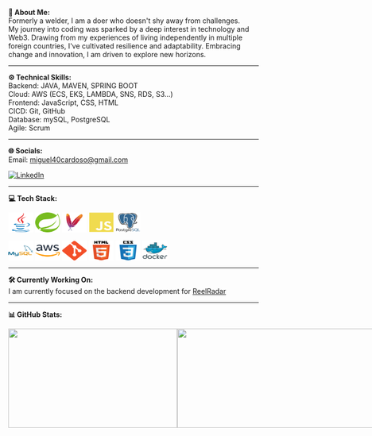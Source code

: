 **👀 About Me:**  
Formerly a welder, I am a doer who doesn't shy away from challenges.   
My journey into coding was sparked by a deep interest in technology and Web3. Drawing from my experiences of living independently in multiple foreign countries, I've cultivated resilience and adaptability. Embracing change and innovation, I am driven to explore new horizons. 

---
**⚙️ Technical Skills:**  
Backend: JAVA, MAVEN, SPRING BOOT   
Cloud: AWS (ECS, EKS, LAMBDA, SNS, RDS, S3...)  
Frontend: JavaScript, CSS, HTML  
CICD: Git, GitHub   
Database: mySQL, PostgreSQL  
Agile: Scrum

---
**🌐 Socials:**  
Email: miguel40cardoso@gmail.com

  [<img src="https://camo.githubusercontent.com/29ba59dbf61686238096822c7de916a9b41c40bf362b70e7f2c609551ce8f656/68747470733a2f2f696d672e736869656c64732e696f2f62616467652f6c696e6b6564696e2d2532333030373742352e7376673f7374796c653d666f722d7468652d6261646765266c6f676f3d6c696e6b6564696e266c6f676f436f6c6f723d7768697465" alt="LinkedIn"/>](https://www.linkedin.com/in/MiguelCardoso19)

---
      
**💻 Tech Stack:**
  <div>
    <img align="center" alt="Java" height="40" width="50" src="https://raw.githubusercontent.com/devicons/devicon/master/icons/java/java-original.svg">
    <img align="center" alt="Spring" height="40" width="50" src="https://raw.githubusercontent.com/devicons/devicon/master/icons/spring/spring-original.svg">
    <img align="center" alt="Maven" height="40" width="50" src="https://raw.githubusercontent.com/devicons/devicon/master/icons/maven/maven-original.svg">
    <img align="center" alt="Js" height="40" width="50" src="https://raw.githubusercontent.com/devicons/devicon/master/icons/javascript/javascript-plain.svg">
    <img align="center" alt="PostgreSQL" height="40" width="50" src="https://raw.githubusercontent.com/devicons/devicon/master/icons/postgresql/postgresql-original-wordmark.svg"><br><br>
    <img align="center" alt="mySQL" height="40" width="50" src="https://raw.githubusercontent.com/devicons/devicon/master/icons/mysql/mysql-original-wordmark.svg">
    <img align="center" alt="AWS" height="40" width="50" src="https://raw.githubusercontent.com/devicons/devicon/master/icons/amazonwebservices/amazonwebservices-original-wordmark.svg">
    <img align="center" alt="Git" height="40" width="50" src="https://raw.githubusercontent.com/devicons/devicon/master/icons/git/git-original.svg">
    <img align="center" alt="HTML" height="40" width="50" src="https://raw.githubusercontent.com/devicons/devicon/master/icons/html5/html5-original-wordmark.svg">
    <img align="center" alt="CSS" height="40" width="50" src="https://raw.githubusercontent.com/devicons/devicon/master/icons/css3/css3-original-wordmark.svg" alt="css3">
    <img align="center" alt="Docker" height="40" width="50" src="https://raw.githubusercontent.com/devicons/devicon/master/icons/docker/docker-original-wordmark.svg" alt="css3"> 
  </div>

---

**🛠️ Currently Working On:**  
I am currently focused on the backend development for [ReelRadar](https://github.com/MiguelCardoso19/ReelRadar)

---
                
**📊 GitHub Stats:**
<div style="display: flex;">
   <img src="https://github-readme-stats.vercel.app/api/top-langs/?username=miguelcardoso19&theme=react&hide_border=false&include_all_commits=true&count_private=true&layout=compact" width="340" height="200" />
  <img src="https://github-readme-streak-stats.herokuapp.com/?user=miguelcardoso19&theme=react&hide_border=false" width="400" height="200" />
</div>
